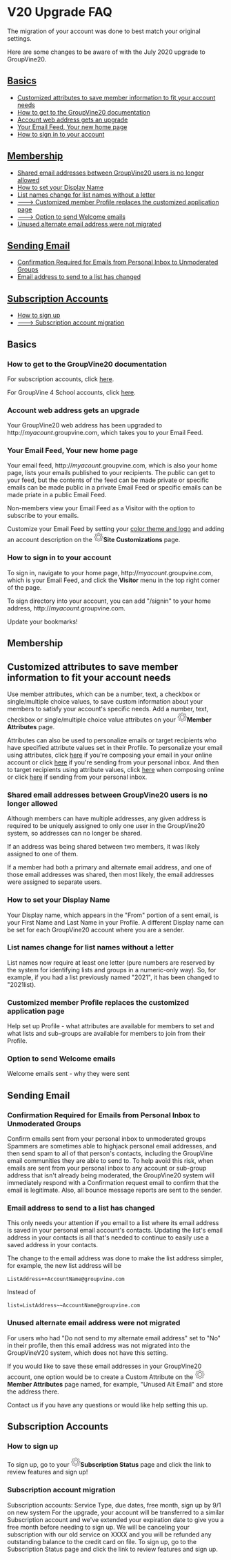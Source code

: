 <span id="v20-upgrade-FAQ"> </span>
# V20 Upgrade FAQ

The migration of your account was done to best match your original settings.

Here are some changes to be aware of with the July 2020 upgrade to GroupVine20.

## [Basics](#v20-upgrade-FAQ-basics)
* [Customized attributes to save member information to fit your account needs](#v20-upgrade-FAQ-mem-attrs)
* [How to get to the GroupVine20 documentation](#v20-upgrade-FAQ-basics-docurl)
* [Account web address gets an upgrade](#v20-upgrade-FAQ-basics-webaddrupgrade)
* [Your Email Feed, Your new home page](#v20-upgrade-FAQ-basics-feed)
* [How to sign in to your account](#v20-upgrade-FAQ-basics-signin)

## [Membership](#v20-upgrade-FAQ-mem)
* [Shared email addresses between GroupVine20 users is no longer allowed](#v20-upgrade-FAQ-basics-mem-shareemails)
* [How to set your Display Name](#v20-upgrade-FAQ-basics-mem-dispname)
* [List names change for list names without a letter](#v20-upgrade-FAQ-basics-mem-listname)
* [---> Customized member Profile replaces the customized application page](#v20-upgrade-FAQ-basics-mem-custapppage)
* [---> Option to send Welcome emails](#v20-upgrade-FAQ-basics-mem-welcomeemails)
* [Unused alternate email address were not migrated](#v20-upgrade-FAQ-basics-mem-unusedalts)

## [Sending Email](#v20-upgrade-FAQ-sendemail)
* [Confirmation Required for Emails from Personal Inbox to Unmoderated Groups](#v20-upgrade-FAQ-sendemail-confemail)
* [Email address to send to a list has changed](#v20-upgrade-FAQ-basics-sendemail-listaddr)

## [Subscription Accounts](#v20-upgrade-FAQ-basics-subs)
* [How to sign up](#v20-upgrade-FAQ-basics-subs-listaddr)
* [---> Subscription account migration](#v20-upgrade-FAQ-basics-subs-migration)

<span id="v20-upgrade-FAQ-basics"></span>
## Basics

<span id="v20-upgrade-FAQ-basics-docurl"></span>
### How to get to the GroupVine20 documentation 

For subscription accounts, click [here](https://www.trivy.email/topics?sv=sub).

For GroupVine 4 School accounts, click [here](https://www.trivy.email/topics?sv=g4s).

<span id="v20-upgrade-FAQ-basics-webaddrupgrade"></span>
### Account web address gets an upgrade

Your GroupVine20 web address has been upgraded to http://*myacount*.groupvine.com, which takes you to your Email Feed. 

<span id="v20-upgrade-FAQ-basics-feed"></span>
### Your Email Feed, Your new home page

Your email feed, http://*myacount*.groupvine.com, which is also your home page, lists your emails published to your recipients.  The public can get to
your feed, but the contents of the feed can be made private or specific emails can be made public in a private Email Feed or specific emails can be made
priate in a public Email Feed.

Non-members view your Email Feed as a Visitor with the option to subscribe to your emails.

Customize your Email Feed by setting your [color theme and logo](/3-send/4-sendSettings.md?[LINK-QARGS-DOC]#gv-2members-4sendsettings-theme-colors) and adding an account description on the <img src="/docimages/transparent-gear-icon.png" height="22">**Site Customizations** page.

<span id="v20-upgrade-FAQ-basics-signin"></span>
### How to sign in to your account

To sign in, navigate to your home page, http://*myacount*.groupvine.com, which is your Email Feed, and click the **Visitor** menu 
in the top right corner of the page.  

To sign directory into your account, you can add "/signin" to your home address, http://*myacount*.groupvine.com.  

Update your bookmarks!

<span id="v20-upgrade-FAQ-mem"></span>
## Membership

<span id="v20-upgrade-FAQ-mem-attrs"></span>
## Customized attributes to save member information to fit your account needs 
Use member attributes, which can be a number, text, a checkbox or single/multiple choice values, to save custom information about your members 
to satisfy your account's specific needs.  Add a number, text, checkbox or single/multiple choice value attributes on your <img src="/docimages/transparent-gear-icon.png" height="22">**Member Attributes** page.

Attributes can also be used to personalize emails or target recipients who have specified attribute values set in their Profile.  To personalize your email using attributes, click [here](/3-send/1-sendOnline.md?[LINK-QARGS-DOC]#gv-3send-1sendOnline-useattrs) if you're composing your email in your online account or click [here](/3-send/2-sendInbox.md?[LINK-QARGS-DOC]#gv-3send-2sendInbox-useattrs) if you're sending from your personal inbox.  And then to target recipients using attribute values, click [here](/3-send/1-sendOnline.md?[LINK-QARGS-DOC]#gv-3send-1sendOnline-send) when composing online or click [here](/3-send/2-sendInbox.md?[LINK-QARGS-DOC]##gv-3send-2sendInbox-listattraddr) if sending from your personal inbox.

<span id="v20-upgrade-FAQ-basics-mem-shareemails"></span>
### Shared email addresses between GroupVine20 users is no longer allowed

Although members can have multiple addresses, any given address is required to be uniquely assigned to only one user
in the GroupVine20 system, so addresses can no longer be shared.

If an address was being shared between two members, it was likely assigned to one of them.

If a member had both a primary and alternate email address, and one of those email addresses was shared, then
most likely, the email addresses were assigned to separate users.

<span id="v20-upgrade-FAQ-basics-mem-dispname"></span>
### How to set your Display Name

Your Display name, which appears in the "From" portion of a sent email,
is your First Name and Last Name in your Profile.  A different Display name can be set for each
GroupVine20 account where you are a sender.

<span id="v20-upgrade-FAQ-basics-mem-listname"></span>
### List names change for list names without a letter

List names now require at least one letter (pure numbers are reserved
by the system for identifying lists and groups in a numeric-only way).
So, for example, if you had a list previously named "2021", it has
been changed to "2021list).

<span id="v20-upgrade-FAQ-basics-mem-custapppage"></span>
### Customized member Profile replaces the customized application page 
Help set up Profile - what attributes are available for members to set
and what lists and sub-groups are available for members to join from
their Profile.

<span id="v20-upgrade-FAQ-basics-mem-welcomeemails"></span>
### Option to send Welcome emails
Welcome emails sent - why they were sent

<span id="v20-upgrade-FAQ-sendemail"></span>
## Sending Email

<span id="v20-upgrade-FAQ-sendemail-confemail"></span>
### Confirmation Required for Emails from Personal Inbox to Unmoderated Groups 

Confirm emails sent from your personal inbox to unmoderated groups
Spammers are sometimes able to highjack personal email addresses, and
then send spam to all of that person's contacts, including the
GroupVine email communities they are able to send to.  To help avoid
this risk, when emails are sent from your personal inbox to any
account or sub-group address that isn't already being moderated, the
GroupVine20 system will immediately respond with a Confirmation
request email to confirm that the email is legitimate.  Also, all
bounce message reports are sent to the sender.

<span id="v20-upgrade-FAQ-basics-sendemail-listaddr"></span>
### Email address to send to a list has changed

This only needs your attention if you email to a list where its email address is saved in your personal email account's contacts.  Updating the
list's email address in your contacts is all that's needed to continue to easily use a saved address in your contacts.

The change to the email address was done to make the list address simpler, for example, the new list address will be

```
ListAddress++AccountName@groupvine.com
```

Instead of

```
list=ListAddress~~AccountName@groupvine.com
```

<span id="v20-upgrade-FAQ-basics-mem-unusedalts"></span>
### Unused alternate email address were not migrated

For users who had "Do not send to my alternate email address" set to
"No" in their profile, then this email address was not migrated into the GroupVineV20
system, which does not have this setting.  

If you would like to save these email addresses in your GroupVine20 account, one option
would be to create a Custom Attribute on the <img src="/docimages/transparent-gear-icon.png" height="22">**Member Attributes** page named, for example, "Unused Alt Email" and store the address there.   

Contact us if you have any questions or would like help setting this up.

<span id="v20-upgrade-FAQ-basics-subs"></span>
## Subscription Accounts

<span id="v20-upgrade-FAQ-basics-subs-listaddr"></span>
### How to sign up
To sign up, go to your <img src="/docimages/transparent-gear-icon.png" height="22">**Subscription Status** page and click the link to review features and sign up!

<span id="v20-upgrade-FAQ-basics-subs-migration"></span>
### Subscription account migration
Subscription accounts:  Service Type, due dates, free month, sign up by 9/1 on new system
For the upgrade, your account will be transferred to a similar Subscription account and we've 
extended your expiration date to give you a free month before needing to sign up. We will be 
canceling your subscription with our old service on XXXX and you will be refunded any outstanding 
balance to the credit card on file.  To sign up, go to the <GEAR> Subscription Status page and 
click the link to review features and sign up.




 
